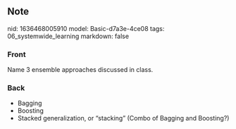 ## Note
nid: 1636468005910
model: Basic-d7a3e-4ce08
tags: 06_systemwide_learning
markdown: false

### Front
Name 3 ensemble approaches discussed in class.

### Back
<ul>
  <li>Bagging
  <li>Boosting
  <li>Stacked generalization, or “stacking” (Combo of Bagging and
  Boosting?)
</ul>
